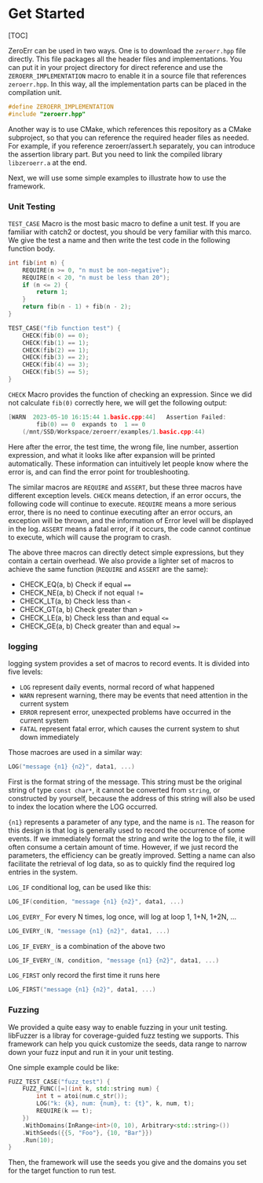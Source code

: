 Get Started
===================
[TOC]

ZeroErr can be used in two ways. One is to download the `zeroerr.hpp` file directly. This file packages all the header files and implementations. You can put it in your project directory for direct reference and use the `ZEROERR_IMPLEMENTATION` macro to enable it in a source file that references `zeroerr.hpp`. In this way, all the implementation parts can be placed in the compilation unit.

```cpp
#define ZEROERR_IMPLEMENTATION
#include "zeroerr.hpp"
```

Another way is to use CMake, which references this repository as a CMake subproject, so that you can reference the required header files as needed. For example, if you reference zeroerr/assert.h separately, you can introduce the assertion library part. But you need to link the compiled library `libzeroerr.a` at the end.

Next, we will use some simple examples to illustrate how to use the framework.

### Unit Testing

`TEST_CASE` Macro is the most basic macro to define a unit test. If you are familiar with catch2 or doctest, you should be very familiar with this marco. We give the test a name and then write the test code in the following function body.

```cpp
int fib(int n) {
    REQUIRE(n >= 0, "n must be non-negative");
    REQUIRE(n < 20, "n must be less than 20");
    if (n <= 2) {
        return 1;
    }
    return fib(n - 1) + fib(n - 2);
}

TEST_CASE("fib function test") {
    CHECK(fib(0) == 0);
    CHECK(fib(1) == 1);
    CHECK(fib(2) == 1);
    CHECK(fib(3) == 2);
    CHECK(fib(4) == 3);
    CHECK(fib(5) == 5);
}
```

`CHECK` Macro provides the function of checking an expression. Since we did not calculate `fib(0)` correctly here, we will get the following output:


```cpp
[WARN  2023-05-10 16:15:44 1.basic.cpp:44]   Assertion Failed:
        fib(0) == 0  expands to  1 == 0
    (/mnt/SSD/Workspace/zeroerr/examples/1.basic.cpp:44)
```

Here after the error, the test time, the wrong file, line number, assertion expression, and what it looks like after expansion will be printed automatically. These information can intuitively let people know where the error is, and can find the error point for troubleshooting.

The similar macros are `REQUIRE` and `ASSERT`, but these three macros have different exception levels. `CHECK` means detection, if an error occurs, the following code will continue to execute. `REQUIRE` means a more serious error, there is no need to continue executing after an error occurs, an exception will be thrown, and the information of Error level will be displayed in the log. `ASSERT` means a fatal error, if it occurs, the code cannot continue to execute, which will cause the program to crash.

The above three macros can directly detect simple expressions, but they contain a certain overhead. We also provide a lighter set of macros to achieve the same function (`REQUIRE` and `ASSERT` are the same):

- CHECK_EQ(a, b) Check if equal  `==`
- CHECK_NE(a, b) Check if not equal   `!=`
- CHECK_LT(a, b) Check less than   `<`
- CHECK_GT(a, b) Check greater than   `>`
- CHECK_LE(a, b) Check less than and equal  `<=`
- CHECK_GE(a, b) Check greater than and equal `>=`


### logging

logging system provides a set of macros to record events. It is divided into five levels:

- `LOG` represent daily events, normal record of what happened
- `WARN` represent warning, there may be events that need attention in the current system
- `ERROR` represent error, unexpected problems have occurred in the current system
- `FATAL` represent fatal error, which causes the current system to shut down immediately

Those macroes are used in a similar way:

```cpp
LOG("message {n1} {n2}", data1, ...)
```

First is the format string of the message. This string must be the original string of type `const char*`, it cannot be converted from `string`, or constructed by yourself, because the address of this string will also be used to index the location where the LOG occurred.

`{n1}` represents a parameter of any type, and the name is `n1`. The reason for this design is that log is generally used to record the occurrence of some events. If we immediately format the string and write the log to the file, it will often consume a certain amount of time. However, if we just record the parameters, the efficiency can be greatly improved. Setting a name can also facilitate the retrieval of log data, so as to quickly find the required log entries in the system.

`LOG_IF` conditional log, can be used like this:

```cpp
LOG_IF(condition, "message {n1} {n2}", data1, ...)
```

`LOG_EVERY_` For every N times, log once, will log at loop 1, 1+N, 1+2N, ...


```cpp
LOG_EVERY_(N, "message {n1} {n2}", data1, ...)
```



`LOG_IF_EVERY_` is a combination of the above two

```cpp
LOG_IF_EVERY_(N, condition, "message {n1} {n2}", data1, ...)
```



`LOG_FIRST` only record the first time it runs here

```cpp
LOG_FIRST("message {n1} {n2}", data1, ...)
```

### Fuzzing

We provided a quite easy way to enable fuzzing in your unit testing. libFuzzer is a libray for coverage-guided fuzz testing we supports. This framework can help you quick customize the seeds, data range to narrow down your fuzz input and run it in your unit testing.

One simple example could be like:

```cpp
FUZZ_TEST_CASE("fuzz_test") {
    FUZZ_FUNC([=](int k, std::string num) {
        int t = atoi(num.c_str());
        LOG("k: {k}, num: {num}, t: {t}", k, num, t);
        REQUIRE(k == t);
    })
    .WithDomains(InRange<int>(0, 10), Arbitrary<std::string>())
    .WithSeeds({{5, "Foo"}, {10, "Bar"}})
    .Run(10);
}
```

Then, the framework will use the seeds you give and the domains you set for the target function to run test.

